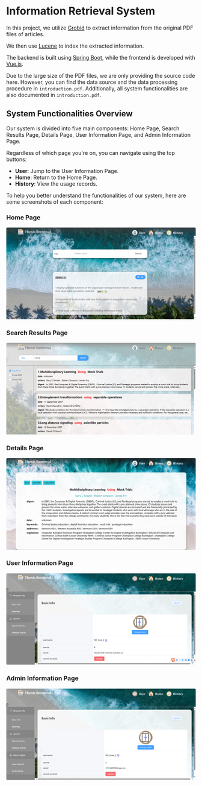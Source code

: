 # Information Retrieval System

In this project, we utilize [Grobid](https://github.com/kermitt2/grobid) to extract information from the original PDF files of articles.

We then use [Lucene](https://lucene.apache.org/) to index the extracted information.

The backend is built using [Spring Boot](https://spring.io/projects/spring-boot), while the frontend is developed with [Vue.js](https://cn.vuejs.org/).

Due to the large size of the PDF files, we are only providing the source code here. However, you can find the data source and the data processing procedure in `introduction.pdf`. Additionally, all system functionalities are also documented in `introduction.pdf`.

## System Functionalities Overview

Our system is divided into five main components: Home Page, Search Results Page, Details Page, User Information Page, and Admin Information Page.

Regardless of which page you're on, you can navigate using the top buttons:
- **User**: Jump to the User Information Page.
- **Home**: Return to the Home Page.
- **History**: View the usage records.

To help you better understand the functionalities of our system, here are some screenshots of each component:

### Home Page
![Home Page](pictures/fc01db8df5da7eb3da020379b16dd9a.png)

### Search Results Page
![Search Results Page](pictures/result.png)

### Details Page
![Details Page](pictures/ab6cb40b28247f90e90b4a9a90baea2.png)

### User Information Page
![User Information Page](pictures/user.png)

### Admin Information Page
![Admin Information Page](pictures/manager.png)
